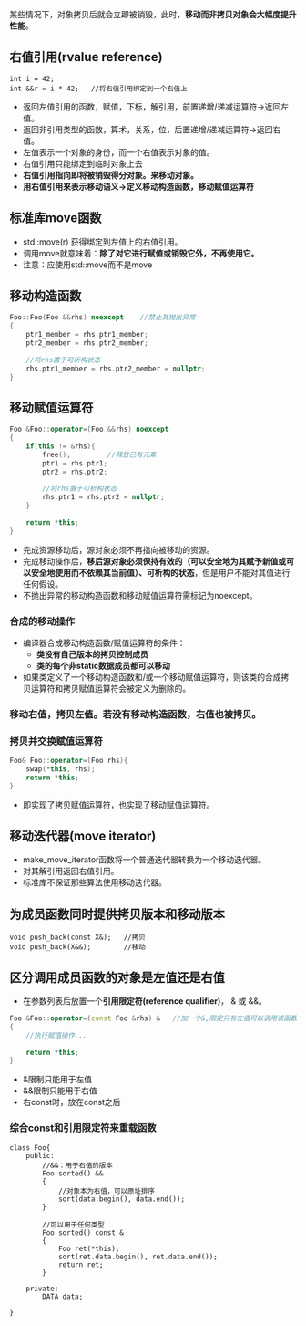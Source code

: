 某些情况下，对象拷贝后就会立即被销毁，此时，**移动而非拷贝对象会大幅度提升性能**。

## 右值引用(rvalue reference)
```
int i = 42;
int &&r = i * 42;   //将右值引用绑定到一个右值上
```
* 返回左值引用的函数，赋值，下标，解引用，前置递增/递减运算符->返回左值。
* 返回非引用类型的函数，算术，关系，位，后置递增/递减运算符->返回右值。
* 左值表示一个对象的身份，而一个右值表示对象的值。
* 右值引用只能绑定到临时对象上去
* **右值引用指向即将被销毁得分对象。来移动对象。**
* **用右值引用来表示移动语义->定义移动构造函数，移动赋值运算符**

## 标准库move函数
* std::move(r) 获得绑定到左值上的右值引用。
* 调用move就意味着：**除了对它进行赋值或销毁它外，不再使用它。**
* 注意：应使用std::move而不是move

## 移动构造函数
```c++
Foo::Foo(Foo &&rhs) noexcept    //禁止其抛出异常
{
    ptr1_member = rhs.ptr1_member;
    ptr2_member = rhs.ptr2_member;
    
    //将rhs置于可析构状态
    rhs.ptr1_member = rhs.ptr2_member = nullptr;
}
```
## 移动赋值运算符
```c++
Foo &Foo::operator=(Foo &&rhs) noexcept
{
    if(this != &rhs){
        free();         //释放已有元素
        ptr1 = rhs.ptr1;
        ptr2 = rhs.ptr2;
        
        //将rhs置于可析构状态
        rhs.ptr1 = rhs.ptr2 = nullptr;
    }
    
    return *this;
}
```

* 完成资源移动后，源对象必须不再指向被移动的资源。
* 完成移动操作后，**移后源对象必须保持有效的（可以安全地为其赋予新值或可以安全地使用而不依赖其当前值）、可析构的状态**，但是用户不能对其值进行任何假设。
* 不抛出异常的移动构造函数和移动赋值运算符需标记为noexcept。

### 合成的移动操作
* 编译器合成移动构造函数/赋值运算符的条件：
    * **类没有自己版本的拷贝控制成员**
    * **类的每个非static数据成员都可以移动**
* 如果类定义了一个移动构造函数和/或一个移动赋值运算符，则该类的合成拷贝运算符和拷贝赋值运算符会被定义为删除的。

### 移动右值，拷贝左值。若没有移动构造函数，右值也被拷贝。

### 拷贝并交换赋值运算符
```c++
Foo& Foo::operator=(Foo rhs){
    swap(*this, rhs);
    return *this;
}
```
* 即实现了拷贝赋值运算符，也实现了移动赋值运算符。

## 移动迭代器(move iterator)
* make_move_iterator函数将一个普通迭代器转换为一个移动迭代器。
* 对其解引用返回右值引用。
* 标准库不保证那些算法使用移动迭代器。

## 为成员函数同时提供拷贝版本和移动版本
```
void push_back(const X&);   //拷贝
void push_back(X&&);        //移动
```

## 区分调用成员函数的对象是左值还是右值
* 在参数列表后放置一个**引用限定符(reference qualifier)**， & 或 &&。

```c++
Foo &Foo::operator=(const Foo &rhs) &   //加一个&,限定只有左值可以调用该函数，即限制只可以赋值给左值
{
    //执行赋值操作...
    
    return *this;
}
```
* &限制只能用于左值
* &&限制只能用于右值
* 右const时，放在const之后

### 综合const和引用限定符来重载函数
```
class Foo{
    public:
        //&&：用于右值的版本
        Foo sorted() &&
        {
            //对象本为右值，可以原址排序
            sort(data.begin(), data.end());
        }
        
        //可以用于任何类型
        Foo sorted() const &
        {
            Foo ret(*this);
            sort(ret.data.begin(), ret.data.end());
            return ret;
        }
        
    private:
        DATA data;
    
}
```